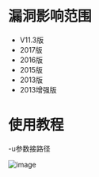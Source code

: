 # 漏洞影响范围
- V11.3版
- 2017版
- 2016版
- 2015版
- 2013版
- 2013增强版

# 使用教程
-u参数接路径

![image](https://www.ghtwf01.cn/usr/uploads/2020/10/559386574.png)
